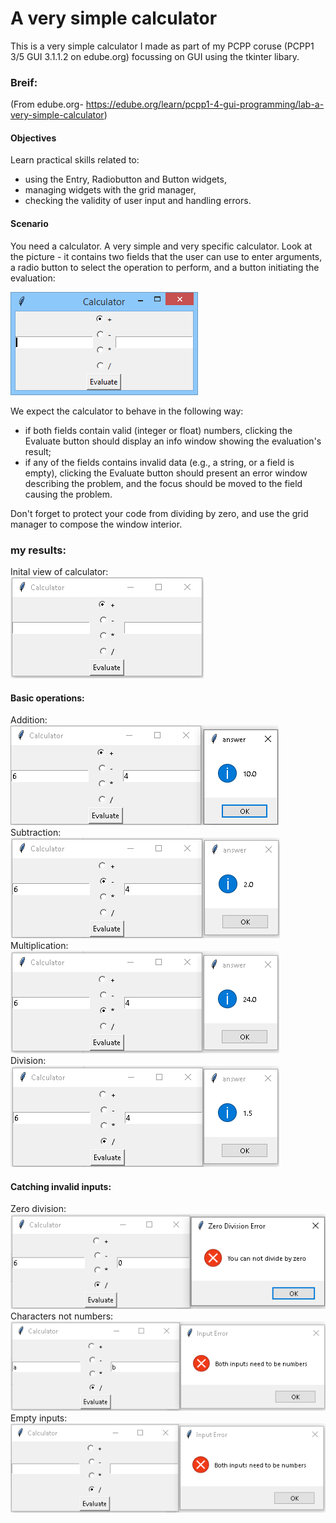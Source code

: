 # A very simple calculator

This is a very simple calculator I made as part of my PCPP coruse (PCPP1 3/5 GUI 3.1.1.2 on edube.org) focussing on GUI using the tkinter libary.
### Breif:
(From edube.org- https://edube.org/learn/pcpp1-4-gui-programming/lab-a-very-simple-calculator)
#### Objectives
Learn practical skills related to:

- using the Entry, Radiobutton and Button widgets,
- managing widgets with the grid manager,
- checking the validity of user input and handling errors.

#### Scenario
You need a calculator. A very simple and very specific calculator. Look at the picture - it contains two fields that the user can use to enter arguments, a radio button to select the operation to perform, and a button initiating the evaluation:

![Calculator - reference. cridit: edube.org](./images/intended.png)


We expect the calculator to behave in the following way:
- if both fields contain valid (integer or float) numbers, clicking the Evaluate button should display an info window showing the evaluation's result;
- if any of the fields contains invalid data (e.g., a string, or a field is empty), clicking the Evaluate button should present an error window describing the problem, and the focus should be moved to the field causing the problem.   

Don't forget to protect your code from dividing by zero, and use the grid manager to compose the window interior.

### my results:
Inital view of calculator:  
![inital view](https://github.com/Bjordanhunter/PCPP-projects/blob/main/calculator/images/inital.png)  

#### Basic operations:  
Addition:  
![addition: 6+4=10.0](https://github.com/Bjordanhunter/PCPP-projects/blob/main/calculator/images/addition.png)  
Subtraction:  
![subtraction: 6-4=2.0](https://github.com/Bjordanhunter/PCPP-projects/blob/main/calculator/images/subtration.png)  
Multiplication:  
![multiplication: 6*4=24.0](https://github.com/Bjordanhunter/PCPP-projects/blob/main/calculator/images/multiplication.png)  
Division:  
![division: 6/4=1.5](https://github.com/Bjordanhunter/PCPP-projects/blob/main/calculator/images/division.png)  

#### Catching invalid inputs:  
Zero division:  
![zero division error message](https://github.com/Bjordanhunter/PCPP-projects/blob/main/calculator/images/zero%20division%20error.png)  
Characters not numbers:  
![letters inputed error message](https://github.com/Bjordanhunter/PCPP-projects/blob/main/calculator/images/letter%20error.png)  
Empty inputs:  
![empty inputs error message](https://github.com/Bjordanhunter/PCPP-projects/blob/main/calculator/images/empty%20error.png)  

